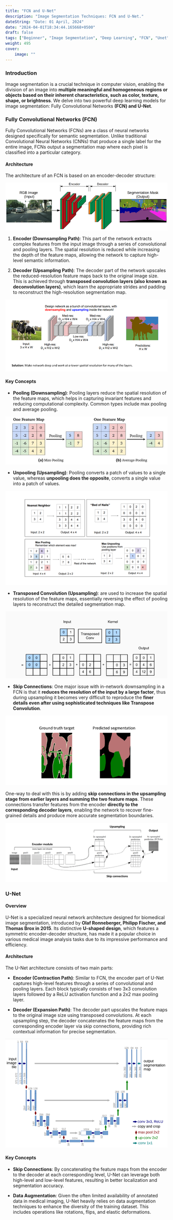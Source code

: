 ```yaml
---
title: "FCN and U-Net"
description: "Image Segmentation Techniques: FCN and U-Net."
dateString: "Date: 01 April, 2024"
date: "2024-04-01T18:34:44.165668+0500"
draft: false
tags: ["Beginner", "Image Segmentation", "Deep Learning", "FCN", "Unet"]
weight: 495
cover:
    image: ""
---
```



### Introduction

Image segmentation is a crucial technique in computer vision, enabling the division of an image into **multiple meaningful and homogeneous regions 
or objects based on their inherent characteristics, such as color, texture, shape, or brightness**. 
We delve into two powerful deep learning models for image segmentation: 
Fully Convolutional Networks **(FCN) and U-Net**. 

### Fully Convolutional Networks (FCN)


Fully Convolutional Networks (FCNs) are a class of neural networks designed specifically for semantic segmentation. Unlike traditional Convolutional Neural Networks (CNNs) that produce a single label for the entire image, FCNs output a segmentation map where each pixel is classified into a particular category.

#### Architecture

The architecture of an FCN is based on an encoder-decoder structure:

![EncoderDecoderFCN](/posts/unet/img1.png)

1. **Encoder (Downsampling Path)**: This part of the network extracts complex features from the input image through a series of convolutional and pooling layers. The spatial resolution is reduced while increasing the depth of the feature maps, allowing the network to capture high-level semantic information.

2. **Decoder (Upsampling Path)**: The decoder part of the network upscales the reduced-resolution feature maps back to the original image size. This is achieved through **transposed convolution layers (also known as deconvolution layers)**, which learn the appropriate strides and padding to reconstruct the high-resolution segmentation map.

![EncoderDecoderFCNCow](/posts/unet/img2.png)


#### Key Concepts

- **Pooling (Downsampling)**: Pooling layers reduce the spatial resolution of the feature maps, which helps in capturing invariant features and reducing computational complexity. Common types include max pooling and average pooling.

![Downsampling](/posts/unet/img3.jpeg)
  

- **Unpooling (Upsampling)**: Pooling converts a patch of values to a single value, whereas **unpooling does the opposite**, converts a single value into a patch of values. 

![Downsampling](/posts/unet/img4.png)

- **Transposed Convolution (Upsampling)**: are used to increase the spatial resolution of the feature maps, essentially reversing the effect of pooling layers to reconstruct the detailed segmentation map.

![DownsamplingTransposed](/posts/unet/img5.png)


- **Skip Connections**: One major issue with in-network downsampling in a FCN is that it **reduces the resolution of the input by a large factor**, thus during upsampling
it becomes very difficult to reproduce the **finer details even after using sophisticated techniques like Transpose Convolution**.

![CoarseOutput](/posts/unet/img6.png)

One-way to deal with this is by adding **skip connections in the upsampling stage from earlier layers and summing the two feature maps**. 
These connections transfer features from the encoder **directly to the corresponding decoder layers**, enabling the network to recover fine-grained details and produce more accurate segmentation boundaries.

![SkipConns](/posts/unet/img7.png)


### U-Net

#### Overview

U-Net is a specialized neural network architecture designed for biomedical image segmentation, 
introduced by **Olaf Ronneberger, Philipp Fischer, and Thomas Brox in 2015**. Its distinctive **U-shaped design**, which features a symmetric encoder-decoder structure, has made it a popular choice in various medical image analysis tasks due to its impressive performance and efficiency.

#### Architecture

The U-Net architecture consists of two main parts:

- **Encoder (Contraction Path)**: Similar to FCN, the encoder part of U-Net captures high-level features through a series of convolutional and pooling layers. Each block typically consists of two 3x3 convolution layers followed by a ReLU activation function and a 2x2 max pooling layer.

- **Decoder (Expansion Path)**: The decoder part upscales the feature maps to the original image size using transposed convolutions. At each upsampling step, the decoder concatenates the feature maps from the corresponding encoder layer via skip connections, providing rich contextual information for precise segmentation.

![Unet](/posts/unet/img8.png)



#### Key Concepts

- **Skip Connections**: By concatenating the feature maps from the encoder to the decoder at each corresponding level, U-Net can leverage both high-level and low-level features, resulting in better localization and segmentation accuracy.

- **Data Augmentation**: Given the often limited availability of annotated data in medical imaging, U-Net heavily relies on data augmentation techniques to enhance the diversity of the training dataset. This includes operations like rotations, flips, and elastic deformations.
